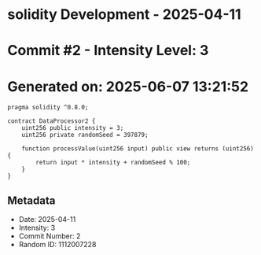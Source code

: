 ﻿# solidity Development - 2025-04-11
# Commit #2 - Intensity Level: 3
# Generated on: 2025-06-07 13:21:52
```solidity
pragma solidity ^0.8.0;

contract DataProcessor2 {
    uint256 public intensity = 3;
    uint256 private randomSeed = 397879;

    function processValue(uint256 input) public view returns (uint256) {
        return input * intensity + randomSeed % 100;
    }
}
```
## Metadata
- Date: 2025-04-11
- Intensity: 3
- Commit Number: 2
- Random ID: 1112007228
